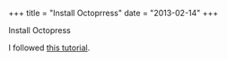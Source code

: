 +++
title = "Install Octoprress"
date = "2013-02-14"
+++

Install Octopress

I followed [this tutorial](http://octopress.org/docs/setup/). 
